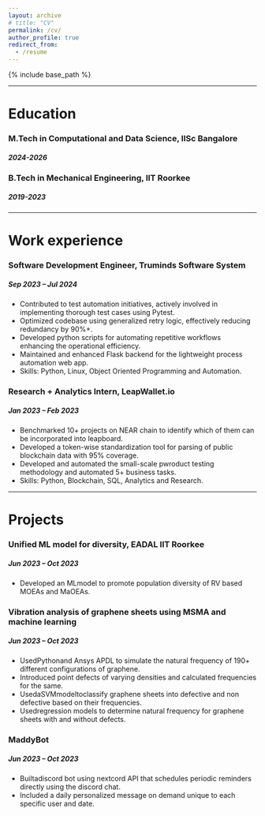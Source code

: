 ```yaml
---
layout: archive
# title: "CV" 
permalink: /cv/
author_profile: true
redirect_from:
  - /resume
---
```


{% include base_path %}

------
# Education

### M.Tech in Computational and Data Science, IISc Bangalore
##### 2024-2026
### B.Tech in Mechanical Engineering, IIT Roorkee
##### 2019-2023

------
# Work experience

### Software Development Engineer, Truminds Software System                  
##### Sep 2023 – Jul 2024
* Contributed to test automation initiatives, actively involved in implementing thorough test cases using Pytest.
* Optimized codebase using generalized retry logic, effectively reducing redundancy by 90%+.
* Developed python scripts for automating repetitive workflows enhancing the operational efficiency.
* Maintained and enhanced Flask backend for the lightweight process automation web app.
* Skills: Python, Linux, Object Oriented Programming and Automation.

### Research + Analytics Intern, LeapWallet.io                               
##### Jan 2023 – Feb 2023
* Benchmarked 10+ projects on NEAR chain to identify which of them can be incorporated into leapboard.
* Developed a token-wise standardization tool for parsing of public blockchain data with 95% coverage.
* Developed and automated the small-scale pwroduct testing methodology and automated 5+ business tasks.
* Skills: Python, Blockchain, SQL, Analytics and Research.

------
# Projects

### Unified ML model for diversity, EADAL IIT Roorkee                        
##### Jun 2023 – Oct 2023
* Developed an MLmodel to promote population diversity of RV based MOEAs and MaOEAs.

### Vibration analysis of graphene sheets using MSMA and machine learning    
##### Jun 2023 – Oct 2023
* UsedPythonand Ansys APDL to simulate the natural frequency of 190+ different configurations of graphene.
* Introduced point defects of varying densities and calculated frequencies for the same.
* UsedaSVMmodeltoclassify graphene sheets into defective and non defective based on their frequencies.
* Usedregression models to determine natural frequency for graphene sheets with and without defects.

### MaddyBot                                                                 
##### Jun 2023 – Oct 2023
* Builtadiscord bot using nextcord API that schedules periodic reminders directly using the discord chat.
* Included a daily personalized message on demand unique to each specific user and date.


<!-- Publications
======
  <ul>{% for post in site.publications reversed %}
    {% include archive-single-cv.html %}
  {% endfor %}</ul>
  
Talks
======
  <ul>{% for post in site.talks reversed %}
    {% include archive-single-talk-cv.html  %}
  {% endfor %}</ul>
  
Teaching
======
  <ul>{% for post in site.teaching reversed %}
    {% include archive-single-cv.html %}
  {% endfor %}</ul> -->
  
<!-- Service and leadership
======
* Currently signed in to 43 different slack teams -->
